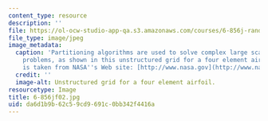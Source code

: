 ```yaml
---
content_type: resource
description: ''
file: https://ol-ocw-studio-app-qa.s3.amazonaws.com/courses/6-856j-randomized-algorithms-fall-2002/da6d1b9b62c59cd9691c0bb342f4416a_6-856jf02.jpg
file_type: image/jpeg
image_metadata:
  caption: 'Partitioning algorithms are used to solve complex large scale computational
    problems, as shown in this unstructured grid for a four element airfoil. (Image
    is taken from NASA''s Web site: [http://www.nasa.gov](http://www.nasa.gov).)'
  credit: ''
  image-alt: Unstructured grid for a four element airfoil.
resourcetype: Image
title: 6-856jf02.jpg
uid: da6d1b9b-62c5-9cd9-691c-0bb342f4416a
---
```

